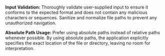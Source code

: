 **Input Validation:** Thoroughly validate user-supplied input to ensure it conforms to the expected format and does not contain any malicious characters or sequences. Sanitize and normalize file paths to prevent any unauthorized navigation.


**Absolute Path Usage:** Prefer using absolute paths instead of relative paths whenever possible. By using absolute paths, the application explicitly specifies the exact location of the file or directory, leaving no room for interpretation.